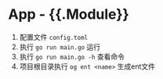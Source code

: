 # App - {{.Module}}

1. 配置文件 `config.toml`
2. 执行 `go run main.go` 运行
3. 执行 `go run main.go -h` 查看命令
4. 项目根目录执行 `og ent <name>` 生成ent文件
